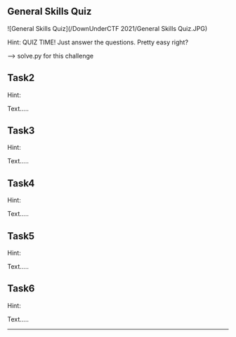 ## General Skills Quiz

 ![General Skills Quiz](/DownUnderCTF 2021/General Skills Quiz.JPG)

Hint: QUIZ TIME! Just answer the questions. Pretty easy right?

--> solve.py for this challenge



## Task2


Hint:

Text.....

## Task3


Hint:

Text.....

## Task4


Hint:

Text.....

## Task5


Hint:

Text.....

## Task6


Hint:

Text.....

---